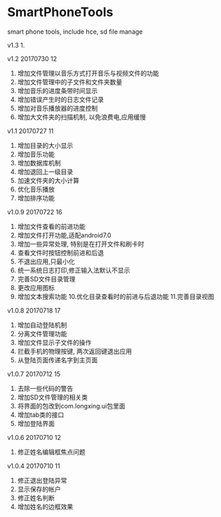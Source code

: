 # SmartPhoneTools
smart phone tools, include hce, sd file manage

v1.3
1.


v1.2 20170730 12
1. 增加文件管理以音乐方式打开音乐与视频文件的功能
2. 增加文件管理中的子文件和文件夹数量
3. 增加音乐的进度条带时间显示
4. 增加错误产生时的日志文件记录
5. 增加对音乐播放器的进度控制
6. 增加大文件夹的扫描机制, 以免浪费电,应用缓慢


v1.1 20170727 11
1. 增加目录的大小显示
2. 增加音乐功能
3. 增加数据库机制
4. 增加退回上一级目录
5. 加速文件夹的大小计算
6. 优化音乐播放
7. 增加排序功能


v1.0.9 20170722 16
1. 增加文件查看的前进功能
2. 增加文件打开功能,适配android7.0
3. 增加一些异常处理, 特别是在打开文件和刷卡时
4. 查看文件时按钮控制前进和后退
5. 不退出应用,只最小化
6. 统一系统日志打印,修正输入法默认不显示
7. 完善SD文件目录管理
8. 更改应用图标
9. 增加文本搜索功能
10.优化目录查看时的前进与后退功能
11.完善目录视图


v1.0.8 20170718 17
1. 增加自动登陆机制
2. 分离文件管理功能
3. 增加文件显示子文件的操作
4. 拦截手机的物理按键, 两次返回键退出应用
5. 从登陆页面传递名字到主页面


v1.0.7 20170712 15
1. 去除一些代码的警告
2. 增加SD文件管理的相关类
3. 将界面的包改到com.longxing.ui包里面
4. 增加tab类的接口
5. 增加登陆界面


v1.0.6 20170710 12
1. 修正姓名编辑框焦点问题


v1.0.4 20170710 11
1. 修正退出登陆异常
2. 显示保存的帐户
3. 修正姓名判断
4. 增加姓名的边框效果
